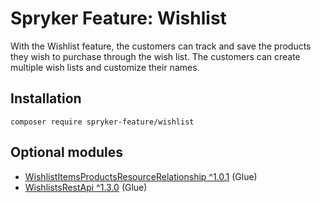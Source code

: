 # Spryker Feature: Wishlist

With the Wishlist feature, the customers can track and save the products they wish to purchase through the wish list. The customers can create multiple wish lists and customize their names.

## Installation

```
composer require spryker-feature/wishlist
```

## Optional modules
- [WishlistItemsProductsResourceRelationship ^1.0.1](https://github.com/spryker/wishlist-items-products-resource-relationship) (Glue)
- [WishlistsRestApi ^1.3.0](https://github.com/spryker/wishlists-rest-api) (Glue)
